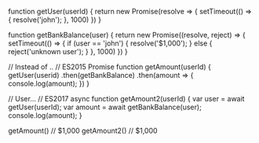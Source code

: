 function getUser(userId) {
	return new Promise(resolve => {
		setTimeout(() => {
			resolve('john');
		}, 1000)
	})
}

function getBankBalance(user) {
	return new Promise((resolve, reject) => {
		setTimeout(() => {
			if (user == 'john') {
				resolve('$1,000');
			} else {
				reject('unknown user');
			}
		}, 1000)
	})
}

// Instead of ..
// ES2015 Promise
function getAmount(userId) {
	getUser(userid)
		.then(getBankBalance)
		.then(amount => {
			console.log(amount);
		})
}


// User...
// ES2017
async function getAmount2(userId) {
	var user = await getUser(userId);
	var amount = await getBankBalance(user);
	console.log(amount);
}

getAmount() // $1,000
getAmount2() // $1,000





